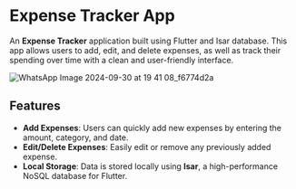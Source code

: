 # Expense Tracker App

An **Expense Tracker** application built using Flutter and Isar database. This app allows users to add, edit, and delete expenses, as well as track their spending over time with a clean and user-friendly interface.

![WhatsApp Image 2024-09-30 at 19 41 08_f6774d2a](https://github.com/user-attachments/assets/50d461ad-b36a-4d93-9481-c55ca405e21b)

 
## Features

- **Add Expenses**: Users can quickly add new expenses by entering the amount, category, and date.
- **Edit/Delete Expenses**: Easily edit or remove any previously added expense.
- **Local Storage**: Data is stored locally using **Isar**, a high-performance NoSQL database for Flutter.
